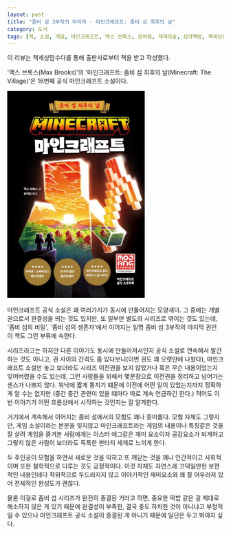 ```yaml
---
layout: post
title: "좀비 섬 3부작의 마지막 - 마인크래프트: 좀비 섬 최후의 날"
category: 도서
tags: [책, 소설, 게임, 마인크래프트, 맥스 브룩스, 윤여림, 제제의숲, 심야책방, 책세상맘수다, 서평]
---
```


<div class="ftc-ad-notice">
이 리뷰는 책세상맘수다를 통해 출판사로부터 책을 받고 작성했다.
</div>



'맥스 브룩스(Max Brooks)'의
'마인크래프트: 좀비 섬 최후의 날(Minecraft: The Village)'은
16번째 공식 마인크래프트 소설이다.

![표지](/images/book/minecraft-the-village-2023-book.jpg)

마인크래프트 공식 소설은 꽤 여러가지가 동시에 만들어지는 모양새다.
그 중에는 개별권으로서 완결성을 띄는 것도 있지만,
또 일부만 별도의 시리즈로 엮이는 것도 있는데,
'좀비 섬의 비밀', '좀비 섬의 생존자'에서 이어지는
일명 좀비 섬 3부작의 마지막 권인 이 책도 그런 부류에 속한다.

시리즈라고는 하지만 다른 이야기도 동시에 만들어져서인지
공식 소설로 연속해서 발간하는 것도 아니고,
권 사이의 간격도 좀 있다보니(이번 권도 꽤 오랫만에 나왔다),
마인크래프트 소설만 놓고 보더라도
시리즈 이전권을 보지 않았거나 혹은 무슨 내용이었는지 잊어버렸을 수도 있는데,
그런 사람들을 위해서 몇문장으로 이전권을 정리하고 넘어가는 센스가 나쁘지 않다.
워낙에 짧게 퉁치기 떄문에 이전에 어떤 일이 있었는지까지 정확하게 알 수는 없지만
(중간 중간 관련이 있을 떄마다 따로 계속 언급하긴 한다.)
적어도 이번 이야기가 어떤 흐름상에서 시작하는 것인지는 잘 알게한다.

거기에서 계속해서 이어지는 좀비 섬에서의 모험도 꽤나 흥미롭다.
모험 자체도 그렇지만,
게임 소설이라는 본분을 잊지않고
마인크래프트라는 게임의 내용이나 특징같은 것을 잘 살려
게임을 즐겨본 사람에게는 이스터 에그같은 재미 요소이자 공감요소가 되게하고
그렇지 않은 사람이 보더라도 독특한 판타지 세계로 느끼게 한다.

두 주인공이 모험을 하면서 새로운 것을 익히고 또 깨닫는 것을
꽤나 인간적이고 사회적이며 또한 철학적으로 다루는 것도 긍정적이다.
이것 자체도 자연스레 끄덕일만한 보편적인 내용인데다
작위적으로 두드러지지 않고
이야기적인 재미요소와 꽤 잘 어우러져 있어
전체적인 완성도가 괜찮다.

물론 이걸로 좀비 섬 시리즈가 완전히 종결된 거라고 하면,
중요한 떡밥 같은 걸 제대로 해소하지 않은 게 있기 때문에
완결성이 부족한, 결국 중도 하차한 것이 아니냐고 부정적일 수 있으나
마인크래프트 공식 소설이 종결된 게 아니기 때문에
일단은 두고 봐야지 싶다.
